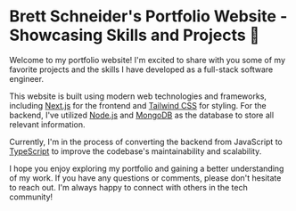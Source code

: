 # Brett Schneider's Portfolio Website - Showcasing Skills and Projects 🚀

Welcome to my portfolio website! I'm excited to share with you some of my favorite projects and the skills I have developed as a full-stack software engineer.

This website is built using modern web technologies and frameworks, including [Next.js](https://nextjs.org) for the frontend and [Tailwind CSS](https://tailwindcss.com) for styling. For the backend, I've utilized [Node.js](https://nodejs.org/en/) and [MongoDB](https://www.mongodb.com) as the database to store all relevant information.

Currently, I'm in the process of converting the backend from JavaScript to [TypeScript](https://www.typescriptlang.org/) to improve the codebase's maintainability and scalability.

I hope you enjoy exploring my portfolio and gaining a better understanding of my work. If you have any questions or comments, please don't hesitate to reach out. I'm always happy to connect with others in the tech community!
